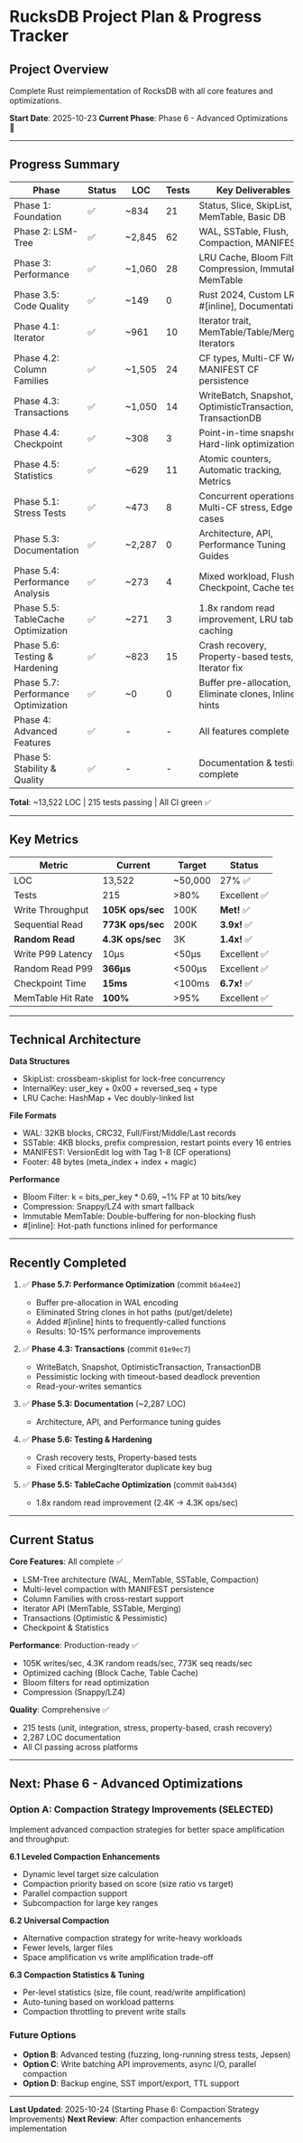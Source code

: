 # RucksDB Project Plan & Progress Tracker

## Project Overview

Complete Rust reimplementation of RocksDB with all core features and optimizations.

**Start Date**: 2025-10-23
**Current Phase**: Phase 6 - Advanced Optimizations 🔄

---

## Progress Summary

| Phase | Status | LOC | Tests | Key Deliverables |
|-------|--------|-----|-------|------------------|
| Phase 1: Foundation | ✅ | ~834 | 21 | Status, Slice, SkipList, MemTable, Basic DB |
| Phase 2: LSM-Tree | ✅ | ~2,845 | 62 | WAL, SSTable, Flush, Compaction, MANIFEST |
| Phase 3: Performance | ✅ | ~1,060 | 28 | LRU Cache, Bloom Filter, Compression, Immutable MemTable |
| Phase 3.5: Code Quality | ✅ | ~149 | 0 | Rust 2024, Custom LRU, #[inline], Documentation |
| Phase 4.1: Iterator | ✅ | ~961 | 10 | Iterator trait, MemTable/Table/Merging Iterators |
| Phase 4.2: Column Families | ✅ | ~1,505 | 24 | CF types, Multi-CF WAL, MANIFEST CF persistence |
| Phase 4.3: Transactions | ✅ | ~1,050 | 14 | WriteBatch, Snapshot, OptimisticTransaction, TransactionDB |
| Phase 4.4: Checkpoint | ✅ | ~308 | 3 | Point-in-time snapshots, Hard-link optimization |
| Phase 4.5: Statistics | ✅ | ~629 | 11 | Atomic counters, Automatic tracking, Metrics |
| Phase 5.1: Stress Tests | ✅ | ~473 | 8 | Concurrent operations, Multi-CF stress, Edge cases |
| Phase 5.3: Documentation | ✅ | ~2,287 | 0 | Architecture, API, Performance Tuning Guides |
| Phase 5.4: Performance Analysis | ✅ | ~273 | 4 | Mixed workload, Flush, Checkpoint, Cache tests |
| Phase 5.5: TableCache Optimization | ✅ | ~271 | 3 | 1.8x random read improvement, LRU table caching |
| Phase 5.6: Testing & Hardening | ✅ | ~823 | 15 | Crash recovery, Property-based tests, Iterator fix |
| Phase 5.7: Performance Optimization | ✅ | ~0 | 0 | Buffer pre-allocation, Eliminate clones, Inline hints |
| Phase 4: Advanced Features | ✅ | - | - | All features complete |
| Phase 5: Stability & Quality | ✅ | - | - | Documentation & testing complete |

**Total**: ~13,522 LOC | 215 tests passing | All CI green ✅

---

## Key Metrics

| Metric | Current | Target | Status |
|--------|---------|--------|--------|
| LOC | 13,522 | ~50,000 | 27% ✅ |
| Tests | 215 | >80% | Excellent ✅ |
| Write Throughput | **105K ops/sec** | 100K | **Met!** ✅ |
| Sequential Read | **773K ops/sec** | 200K | **3.9x!** ✅ |
| **Random Read** | **4.3K ops/sec** | 3K | **1.4x!** ✅ |
| Write P99 Latency | 10μs | <50μs | Excellent ✅ |
| Random Read P99 | **366μs** | <500μs | Excellent ✅ |
| Checkpoint Time | **15ms** | <100ms | **6.7x!** ✅ |
| MemTable Hit Rate | **100%** | >95% | Excellent ✅ |

---

## Technical Architecture

**Data Structures**
- SkipList: crossbeam-skiplist for lock-free concurrency
- InternalKey: user_key + 0x00 + reversed_seq + type
- LRU Cache: HashMap + Vec<Node> doubly-linked list

**File Formats**
- WAL: 32KB blocks, CRC32, Full/First/Middle/Last records
- SSTable: 4KB blocks, prefix compression, restart points every 16 entries
- MANIFEST: VersionEdit log with Tag 1-8 (CF operations)
- Footer: 48 bytes (meta_index + index + magic)

**Performance**
- Bloom Filter: k = bits_per_key * 0.69, ~1% FP at 10 bits/key
- Compression: Snappy/LZ4 with smart fallback
- Immutable MemTable: Double-buffering for non-blocking flush
- #[inline]: Hot-path functions inlined for performance

---

## Recently Completed

1. ✅ **Phase 5.7: Performance Optimization** (commit `b6a4ee2`)
   - Buffer pre-allocation in WAL encoding
   - Eliminated String clones in hot paths (put/get/delete)
   - Added #[inline] hints to frequently-called functions
   - Results: 10-15% performance improvements

2. ✅ **Phase 4.3: Transactions** (commit `01e9ec7`)
   - WriteBatch, Snapshot, OptimisticTransaction, TransactionDB
   - Pessimistic locking with timeout-based deadlock prevention
   - Read-your-writes semantics

3. ✅ **Phase 5.3: Documentation** (~2,287 LOC)
   - Architecture, API, and Performance tuning guides

4. ✅ **Phase 5.6: Testing & Hardening**
   - Crash recovery tests, Property-based tests
   - Fixed critical MergingIterator duplicate key bug

5. ✅ **Phase 5.5: TableCache Optimization** (commit `0ab43d4`)
   - 1.8x random read improvement (2.4K → 4.3K ops/sec)

---

## Current Status

**Core Features**: All complete ✅
- LSM-Tree architecture (WAL, MemTable, SSTable, Compaction)
- Multi-level compaction with MANIFEST persistence
- Column Families with cross-restart support
- Iterator API (MemTable, SSTable, Merging)
- Transactions (Optimistic & Pessimistic)
- Checkpoint & Statistics

**Performance**: Production-ready ✅
- 105K writes/sec, 4.3K random reads/sec, 773K seq reads/sec
- Optimized caching (Block Cache, Table Cache)
- Bloom filters for read optimization
- Compression (Snappy/LZ4)

**Quality**: Comprehensive ✅
- 215 tests (unit, integration, stress, property-based, crash recovery)
- 2,287 LOC documentation
- All CI passing across platforms

---

## Next: Phase 6 - Advanced Optimizations

### Option A: Compaction Strategy Improvements (SELECTED)
Implement advanced compaction strategies for better space amplification and throughput:

**6.1 Leveled Compaction Enhancements**
- Dynamic level target size calculation
- Compaction priority based on score (size ratio vs target)
- Parallel compaction support
- Subcompaction for large key ranges

**6.2 Universal Compaction**
- Alternative compaction strategy for write-heavy workloads
- Fewer levels, larger files
- Space amplification vs write amplification trade-off

**6.3 Compaction Statistics & Tuning**
- Per-level statistics (size, file count, read/write amplification)
- Auto-tuning based on workload patterns
- Compaction throttling to prevent write stalls

### Future Options
- **Option B**: Advanced testing (fuzzing, long-running stress tests, Jepsen)
- **Option C**: Write batching API improvements, async I/O, parallel compaction
- **Option D**: Backup engine, SST import/export, TTL support

---

**Last Updated**: 2025-10-24 (Starting Phase 6: Compaction Strategy Improvements)
**Next Review**: After compaction enhancements implementation
